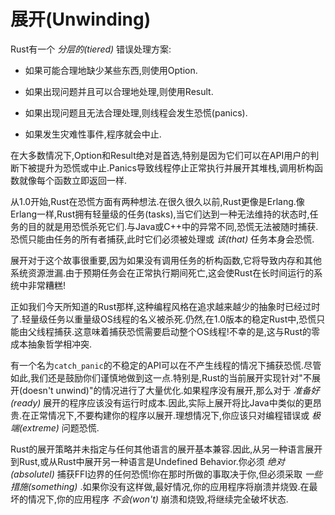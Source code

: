 # 展开(Unwinding)

Rust有一个 *分层的(tiered)* 错误处理方案:

- 如果可能合理地缺少某些东西,则使用Option.

- 如果出现问题并且可以合理地处理,则使用Result.

- 如果出现问题且无法合理处理,则线程会发生恐慌(panics).

- 如果发生灾难性事件,程序就会中止.

在大多数情况下,Option和Result绝对是首选,特别是因为它们可以在API用户的判断下被提升为恐慌或中止.Panics导致线程停止正常执行并展开其堆栈,调用析构函数就像每个函数立即返回一样.

从1.0开始,Rust在恐慌方面有两种想法.在很久很久以前,Rust更像是Erlang.像Erlang一样,Rust拥有轻量级的任务(tasks),当它们达到一种无法维持的状态时,任务的目的就是用恐慌杀死它们.与Java或C++中的异常不同,恐慌无法被随时捕获.恐慌只能由任务的所有者捕获,此时它们必须被处理或 *该(that)* 任务本身会恐慌.

展开对于这个故事很重要,因为如果没有调用任务的析构函数,它将导致内存和其他系统资源泄漏.由于预期任务会在正常执行期间死亡,这会使Rust在长时间运行的系统中非常糟糕!

正如我们今天所知道的Rust那样,这种编程风格在追求越来越少的抽象时已经过时了.轻量级任务以重量级OS线程的名义被杀死.仍然,在1.0版本的稳定Rust中,恐慌只能由父线程捕获.这意味着捕获恐慌需要启动整个OS线程!不幸的是,这与Rust的零成本抽象哲学相冲突.

有一个名为`catch_panic`的不稳定的API可以在不产生线程的情况下捕获恐慌.尽管如此,我们还是鼓励你们谨慎地做到这一点.特别是,Rust的当前展开实现针对"不展开(doesn't unwind)"的情况进行了大量优化.如果程序没有展开,那么对于 *准备好(ready)* 展开的程序应该没有运行时成本.因此,实际上展开将比Java中类似的更昂贵.在正常情况下,不要构建你的程序以展开.理想情况下,你应该只对编程错误或 *极端(extreme)* 问题恐慌.

Rust的展开策略并未指定与任何其他语言的展开基本兼容.因此,从另一种语言展开到Rust,或从Rust中展开另一种语言是Undefined Behavior.你必须 *绝对(absolutel)* 捕获FFI边界的任何恐慌!你在那时所做的事取决于你,但必须采取 *一些措施(something)* .如果你没有这样做,最好情况,你的应用程序将崩溃并烧毁.在最坏的情况下,你的应用程序 *不会(won't)* 崩溃和烧毁,将继续完全破坏状态.